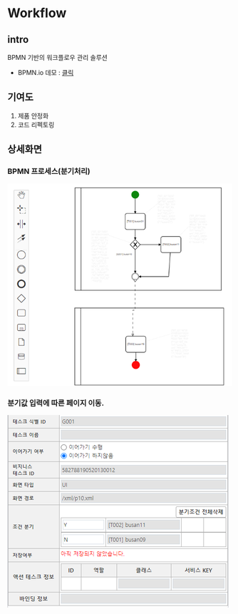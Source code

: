 # Workflow

## intro
BPMN 기반의 워크플로우 관리 솔루션  
- BPMN.io 데모 : [클릭](https://demo.bpmn.io/s/start)

## 기여도
1. 제품 안정화
2. 코드 리펙토링


## 상세화면

### BPMN 프로세스(분기처리)
![](../resource/workflow/1.png)


### 분기값 입력에 따른 페이지 이동.
![](../resource/workflow/5.png)



